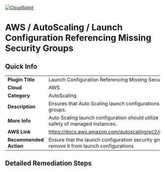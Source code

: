 [![CloudSploit](https://cloudsploit.com/img/logo-new-big-text-100.png "CloudSploit")](https://cloudsploit.com)

# AWS / AutoScaling / Launch Configuration Referencing Missing Security Groups

## Quick Info

| | |
|-|-|
| **Plugin Title** | Launch Configuration Referencing Missing Security Groups |
| **Cloud** | AWS |
| **Category** | AutoScaling |
| **Description** | Ensures that Auto Scaling launch configurations are not utilizing missing security groups. |
| **More Info** | Auto Scaling launch configuration should utilize an active security group to ensure safety of managed instances. |
| **AWS Link** | https://docs.aws.amazon.com/autoscaling/ec2/userguide/GettingStartedTutorial.html |
| **Recommended Action** | Ensure that the launch configuration security group has not been deleted. If so, remove it from launch configurations |

## Detailed Remediation Steps




